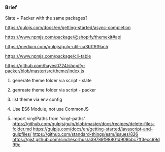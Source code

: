### Brief

Slate + Packer with the same packages?


https://gulpjs.com/docs/en/getting-started/async-completion

https://www.npmjs.com/package/@shopify/themekit#api

https://medium.com/gulpjs/gulp-util-ca3b1f9f9ac5


https://www.npmjs.com/package/cli-table


https://github.com/hayes0724/shopify-packer/blob/master/src/theme/index.js

1. generate theme folder via script - slate 
2. genreate theme folder via script - packer
3. list theme via env config


0. Use ES6 Module, not use CommonJS
1. import vinylPaths from 'vinyl-paths'
https://github.com/gulpjs/gulp/blob/master/docs/recipes/delete-files-folder.md
https://gulpjs.com/docs/en/getting-started/javascript-and-gulpfiles/
https://github.com/standard-things/esm/issues/826
https://gist.github.com/sindresorhus/a39789f98801d908bbc7ff3ecc99d99c